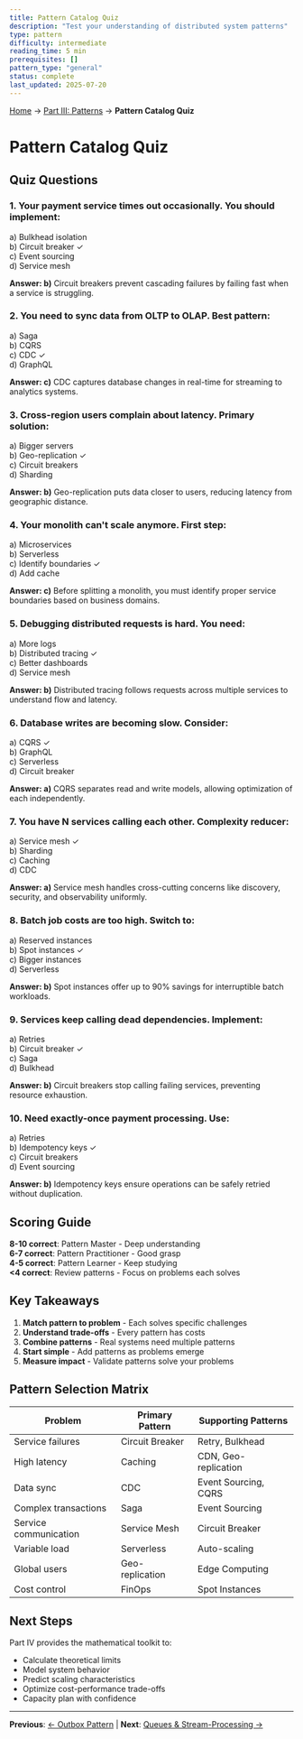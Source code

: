 ```yaml
---
title: Pattern Catalog Quiz
description: "Test your understanding of distributed system patterns"
type: pattern
difficulty: intermediate
reading_time: 5 min
prerequisites: []
pattern_type: "general"
status: complete
last_updated: 2025-07-20
---
```


<!-- Navigation -->
[Home](../index.md) → [Part III: Patterns](index.md) → **Pattern Catalog Quiz**

# Pattern Catalog Quiz

## Quiz Questions

### 1. Your payment service times out occasionally. You should implement:
   a) Bulkhead isolation  
   b) Circuit breaker ✓  
   c) Event sourcing  
   d) Service mesh

**Answer: b)** Circuit breakers prevent cascading failures by failing fast when a service is struggling.

### 2. You need to sync data from OLTP to OLAP. Best pattern:
   a) Saga  
   b) CQRS  
   c) CDC ✓  
   d) GraphQL

**Answer: c)** CDC captures database changes in real-time for streaming to analytics systems.

### 3. Cross-region users complain about latency. Primary solution:
   a) Bigger servers  
   b) Geo-replication ✓  
   c) Circuit breakers  
   d) Sharding

**Answer: b)** Geo-replication puts data closer to users, reducing latency from geographic distance.

### 4. Your monolith can't scale anymore. First step:
   a) Microservices  
   b) Serverless  
   c) Identify boundaries ✓  
   d) Add cache

**Answer: c)** Before splitting a monolith, you must identify proper service boundaries based on business domains.

### 5. Debugging distributed requests is hard. You need:
   a) More logs  
   b) Distributed tracing ✓  
   c) Better dashboards  
   d) Service mesh

**Answer: b)** Distributed tracing follows requests across multiple services to understand flow and latency.

### 6. Database writes are becoming slow. Consider:
   a) CQRS ✓  
   b) GraphQL  
   c) Serverless  
   d) Circuit breaker

**Answer: a)** CQRS separates read and write models, allowing optimization of each independently.

### 7. You have N services calling each other. Complexity reducer:
   a) Service mesh ✓  
   b) Sharding  
   c) Caching  
   d) CDC

**Answer: a)** Service mesh handles cross-cutting concerns like discovery, security, and observability uniformly.

### 8. Batch job costs are too high. Switch to:
   a) Reserved instances  
   b) Spot instances ✓  
   c) Bigger instances  
   d) Serverless

**Answer: b)** Spot instances offer up to 90% savings for interruptible batch workloads.

### 9. Services keep calling dead dependencies. Implement:
   a) Retries  
   b) Circuit breaker ✓  
   c) Saga  
   d) Bulkhead

**Answer: b)** Circuit breakers stop calling failing services, preventing resource exhaustion.

### 10. Need exactly-once payment processing. Use:
   a) Retries  
   b) Idempotency keys ✓  
   c) Circuit breakers  
   d) Event sourcing

**Answer: b)** Idempotency keys ensure operations can be safely retried without duplication.

## Scoring Guide

**8-10 correct**: Pattern Master - Deep understanding  
**6-7 correct**: Pattern Practitioner - Good grasp  
**4-5 correct**: Pattern Learner - Keep studying  
**<4 correct**: Review patterns - Focus on problems each solves

## Key Takeaways

1. **Match pattern to problem** - Each solves specific challenges
2. **Understand trade-offs** - Every pattern has costs
3. **Combine patterns** - Real systems need multiple patterns
4. **Start simple** - Add patterns as problems emerge
5. **Measure impact** - Validate patterns solve your problems

## Pattern Selection Matrix

| Problem | Primary Pattern | Supporting Patterns |
|---------|----------------|-------------------|
| Service failures | Circuit Breaker | Retry, Bulkhead |
| High latency | Caching | CDN, Geo-replication |
| Data sync | CDC | Event Sourcing, CQRS |
| Complex transactions | Saga | Event Sourcing |
| Service communication | Service Mesh | Circuit Breaker |
| Variable load | Serverless | Auto-scaling |
| Global users | Geo-replication | Edge Computing |
| Cost control | FinOps | Spot Instances |

## Next Steps

Part IV provides the mathematical toolkit to:
- Calculate theoretical limits
- Model system behavior
- Predict scaling characteristics
- Optimize cost-performance trade-offs
- Capacity plan with confidence

---

**Previous**: [← Outbox Pattern](outbox.md) | **Next**: [Queues & Stream-Processing →](queues-streaming.md)

